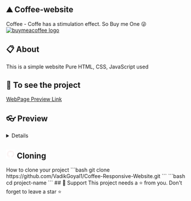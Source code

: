 ## ⛰ Coffee-website
Coffee - Coffe has a stimulation effect. So Buy me One 😜<a href="https://buymeacoffee.com/VYPER_GAMER" target="_blank">
    <img src="https://biocyclopedia.com/images/buy-us-a-coffee.png" height="25" alt="buymeacoffee logo"  />
  </a>

## 📋 About
This is a simple website
Pure HTML, CSS, JavaScript used

## 🔗 To see the project

[WebPage Preview Link](https://vadikgoyal1.github.io/Coffee-Responsive-Website)

## 👓 Preview
<details>

<div align="center">
<a href="https://vadikgoyal1.github.io/Coffee-Responsive-Website/" target="blank">
  <img src="assets/img/preview.png" height="auto0" alt="authentik logo" width = "75%">
</a>
</div>
</details>

## <img src="assets/img/github-logo.png" /> Cloning 
</details>
How to clone your project
```bash
git clone https://github.com/VadikGoyal1/Coffee-Responsive-Website.git
```
```bash
cd project-name
```
</details>
## 🙏 Support
This project needs a ⭐️ from you. Don't forget to leave a star ⭐️
